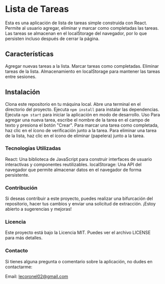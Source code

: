 # Lista de Tareas
Esta es una aplicación de lista de tareas simple construida con React. Permite al usuario agregar, eliminar y marcar como completadas las tareas. Las tareas se almacenan en el localStorage del navegador, por lo que persisten incluso después de cerrar la página.

## Características
Agregar nuevas tareas a la lista.
Marcar tareas como completadas.
Eliminar tareas de la lista.
Almacenamiento en localStorage para mantener las tareas entre sesiones.
## Instalación
Clona este repositorio en tu máquina local.
Abre una terminal en el directorio del proyecto.
Ejecuta `npm install` para instalar las dependencias.
Ejecuta `npm start` para iniciar la aplicación en modo de desarrollo.
Uso
Para agregar una nueva tarea, escribe el nombre de la tarea en el campo de texto y presiona el botón "Crear".
Para marcar una tarea como completada, haz clic en el ícono de verificación junto a la tarea.
Para eliminar una tarea de la lista, haz clic en el ícono de eliminar (papelera) junto a la tarea.
### Tecnologías Utilizadas
React: Una biblioteca de JavaScript para construir interfaces de usuario interactivas y componentes reutilizables.
localStorage: Una API del navegador que permite almacenar datos en el navegador de forma persistente.
### Contribución
Si deseas contribuir a este proyecto, puedes realizar una bifurcación del repositorio, hacer tus cambios y enviar una solicitud de extracción. ¡Estoy abierto a sugerencias y mejoras!

### Licencia
Este proyecto está bajo la Licencia MIT. Puedes ver el archivo LICENSE para más detalles.

### Contacto
Si tienes alguna pregunta o comentario sobre la aplicación, no dudes en contactarme:

Email: lecoronel02@gmail.com